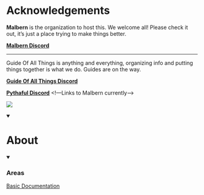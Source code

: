 # Acknowledgements

**Malbern** is the organization to host this. We welcome all! Please check it out, it’s just a place trying to make things better.

[**Malbern Discord**](https://discord.gg/xvQTmTa6af)

***

Guide Of All Things is anything and everything, organizing info and putting things together is what we do. Guides are on the way.

[**Guide Of All Things Discord**](https://discord.gg/HXTXRrqjuN)

[**Pythaful Discord**](https://discord.gg/xvQTmTa6af)
<!—Links to Malbern currently—>

![](GOAT.jpeg)

<details open><summary><h1>About</h1></summary>



</details>


<details open><summary><h3>Areas</h1></summary>

[Basic Documentation](/docs/docsINFO.md)

</details>